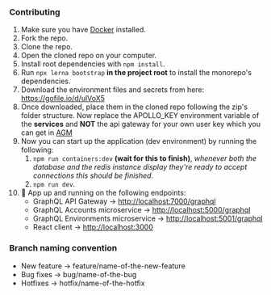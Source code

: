 ### Contributing

1. Make sure you have [Docker](https://www.docker.com/get-started) installed.
2. Fork the repo.
3. Clone the repo.
4. Open the cloned repo on your computer.
5. Install root dependencies with `npm install`.
6. Run `npx lerna bootstrap` **in the project root** to install the monorepo's dependencies.
7. Download the environment files and secrets from here: https://gofile.io/d/ulVoX5
8. Once downloaded, place them in the cloned repo following the zip's folder structure. Now replace the APOLLO_KEY environment variable of the **services** and **NOT** the api gateway for your own user key which you can get in [AGM](https://engine.apollographql.com)
9. Now you can start up the application (dev environment) by running the following:
   1. `npm run containers:dev` **(wait for this to finish)**, _whenever both the database and the redis instance display they're ready to accept connections this should be finished._
   2. `npm run dev`.
10. 🚀 App up and running on the following endpoints:
    - GraphQL API Gateway -> [http://localhost:7000/graphql](http://localhost:7000/graphql)
    - GraphQL Accounts microservice -> [http://localhost:5000/graphql](http://localhost:5000/graphql)
    - GraphQL Environments microservice -> [http://localhost:5001/graphql](http://localhost:5001/graphql)
    - React client -> [http://localhost:3000](http://localhost:3000)

### Branch naming convention

- New feature -> feature/name-of-the-new-feature
- Bug fixes -> bug/name-of-the-bug
- Hotfixes -> hotfix/name-of-the-hotfix
